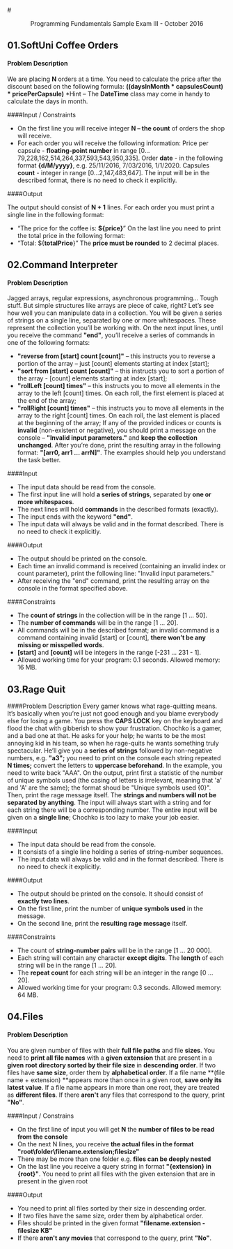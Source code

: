 ﻿#<p align="center"> Programming Fundamentals Sample Exam III - October 2016 <p>

## 01.SoftUni Coffee Orders
#### Problem Description
We are placing **N** orders at a time. You need to calculate the price after the discount based on the following formula:
**((daysInMonth * capsulesCount) * pricePerCapsule)**
*Hint – The **DateTime** class may come in handy to calculate the days in month.

####Input / Constraints

- On the first line you will receive integer **N – the count** of orders the shop will receive.
- For each order you will receive the following information:
Price per capsule - **floating-point number** in range [0…79,228,162,514,264,337,593,543,950,335].
Order **date** - in the following format **{d/M/yyyy}**, e.g. 25/11/2016, 7/03/2016, 1/1/2020.
Capsules **count** - integer in range [0…2,147,483,647].
The input will be in the described format, there is no need to check it explicitly.

####Output

The output should consist of **N + 1** lines. For each order you must print a single line in the following format:
- “The price for the coffee is: **${price}**”
On the last line you need to print the total price in the following format:
- “Total: ${**totalPrice**}”
The **price must be rounded** to 2 decimal places. 

## 02.Command Interpreter
#### Problem Description
Jagged arrays, regular expressions, asynchronous programming… Tough stuff. But simple structures like arrays are piece of cake, right? Let’s see how well you can manipulate data in a collection.
You will be given a series of strings on a single line, separated by one or more whitespaces. These represent the collection you’ll be working with.
On the next input lines, until you receive the command **"end"**, you’ll receive a series of commands in one of the following formats:

- **"reverse from [start] count [count]"** – this instructs you to reverse a portion of the array – just [count] elements starting at index [start];
- **"sort from [start] count [count]"** – this instructs you to sort a portion of the array - [count] elements starting at index [start];
- **"rollLeft [count] times"** – this instructs you to move all elements in the array to the left [count] times. On each roll, the first element is placed at the end of the array;
- **"rollRight [count] times"** – this instructs you to move all elements in the array to the right [count] times. On each roll, the last element is placed at the beginning of the array;
If any of the provided indices or counts is **invalid** (non-existent or negative), you should print a message on the console – **"Invalid input parameters."** and **keep the collection unchanged**.
After you’re done, print the resulting array in the following format: **"[arr0, arr1 … arrN]"**. The examples should help you understand the task better.

####Input

- The input data should be read from the console.
- The first input line will hold **a series of strings**, separated by **one or more whitespaces**.
- The next lines will hold **commands** in the described formats (exactly).
- The input ends with the keyword **"end"**.
- The input data will always be valid and in the format described. There is no need to check it explicitly.

####Output

- The output should be printed on the console. 
- Each time an invalid command is received (containing an invalid index or count parameter), print the following line: "Invalid input parameters."
- After receiving the "end" command, print the resulting array on the console in the format specified above.

####Constraints

- The **count of strings** in the collection will be in the range [1 … 50].
- The **number of commands** will be in the range [1 … 20].
- All commands will be in the described format; an invalid command is a command containing invalid [start] or [count], **there won’t be any missing or misspelled words**.
- **[start]** and **[count]** will be integers in the range [-231 … 231 - 1].
- Allowed working time for your program: 0.1 seconds. Allowed memory: 16 MB.

## 03.Rage Quit
####Problem Description
Every gamer knows what rage-quitting means. It’s basically when you’re just not good enough and you blame everybody else for losing a game. You press the **CAPS LOCK** key on the keyboard and flood the chat with gibberish to show your frustration.
Chochko is a gamer, and a bad one at that. He asks for your help; he wants to be the most annoying kid in his team, so when he rage-quits he wants something truly spectacular. He’ll give you a **series of strings** followed by non-negative numbers, e.g. **"a3";** you need to print on the console each string repeated **N times;** convert the letters to **uppercase beforehand**. In the example, you need to write back "AAA". 
On the output, print first a statistic of the number of unique symbols used (the casing of letters is irrelevant, meaning that 'a' and 'A' are the same); the format shoud be "Unique symbols used {0}". Then, print the rage message itself.
The **strings and numbers will not be separated by anything**. The input will always start with a string and for each string there will be a corresponding number. The entire input will be given on a **single line**; Chochko is too lazy to make your job easier.

####Input

- The input data should be read from the console.
- It consists of a single line holding a series of string-number sequences.
- The input data will always be valid and in the format described. There is no need to check it explicitly.

####Output
- The output should be printed on the console. It should consist of **exactly two lines**.
- On the first line, print the number of **unique symbols used** in the message.
- On the second line, print the **resulting rage message** itself.

####Constraints

- The count of **string-number pairs** will be in the range [1 … 20 000].
- Each string will contain any character **except digits**. The **length** of each string will be in the range [1 … 20].
- The **repeat count** for each string will be an integer in the range [0 … 20].
- Allowed working time for your program: 0.3 seconds. Allowed memory: 64 MB.

## 04.Files
#### Problem Description
You are given number of files with their **full file paths** and file **sizes**. You need to **print all file names** with a **given extension** that are present in a **given root directory sorted by their file size** in **descending order**. If two files have **same size**, order them by **alphabetical order**. 
If a file name **(file name + extension) **appears more than once in a given root, **save only its latest value**. If a file name appears in more than one root, they are treated as **different files**.
If there **aren't** any files that correspond to the query, print **"No"**.

####Input / Constrains

- On the first line of input you will get **N** the **number of files to be read from the console**
- On the next N lines, you receive **the actual files in the format "root\folder\filename.extension;filesize"**
- There may be more than one folder e.g. **files can be deeply nested**
- On the last line you receive a query string in format **"{extension} in {root}"**. You need to print all files with the given extension that are in present in the given root

####Output

- You need to print all files sorted by their size in descending order. 
- If two files have the same size, order them by alphabetical order. 
- Files should be printed in the given format **"filename.extension - filesize KB"** 
- If there **aren't any movies** that correspond to the query, print **"No"**.